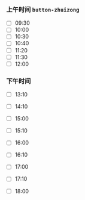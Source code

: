 
### 上午时间  `button-zhuizong`

- [ ] 09:30
- [ ] 10:00
- [ ] 10:30
- [ ] 10:40
- [ ] 11:20
- [ ] 11:30
- [ ] 12:00

### 下午时间
  - [ ] 13:10
- [ ] 14:10
- [ ] 15:00
- [ ] 15:10
- [ ] 16:00
- [ ] 16:10
- [ ] 17:00
- [ ] 17:10
- [ ] 18:00



